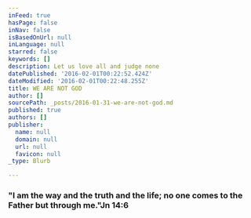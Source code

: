 ```yaml
---
inFeed: true
hasPage: false
inNav: false
isBasedOnUrl: null
inLanguage: null
starred: false
keywords: []
description: Let us love all and judge none
datePublished: '2016-02-01T00:22:52.424Z'
dateModified: '2016-02-01T00:22:48.255Z'
title: WE ARE NOT GOD
author: []
sourcePath: _posts/2016-01-31-we-are-not-god.md
published: true
authors: []
publisher:
  name: null
  domain: null
  url: null
  favicon: null
_type: Blurb

---
```

### "I am the way and the truth and the life; no one comes to the Father but through me."Jn 14:6